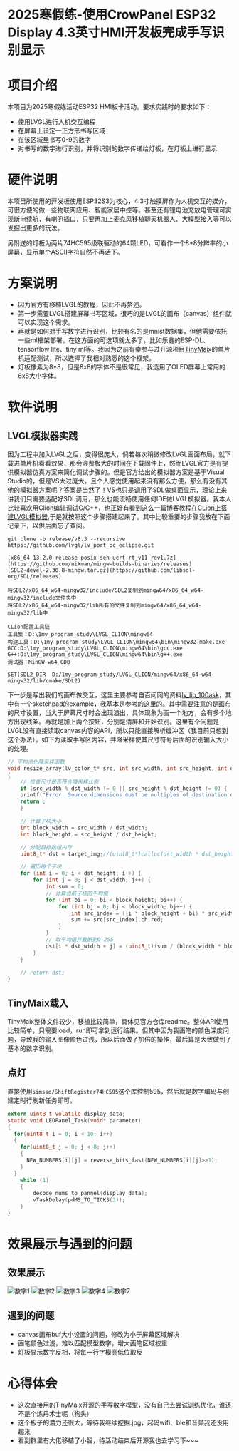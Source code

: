 # 2025寒假练-使用CrowPanel ESP32 Display 4.3英寸HMI开发板完成手写识别显示

# 项目介绍

本项目为2025寒假练活动ESP32 HMI板卡活动。要求实践时的要求如下：
- 使用LVGL进行人机交互编程
- 在屏幕上设定一正方形书写区域
- 在该区域里书写0-9的数字
- 对书写的数字进行识别，并将识别的数字传递给灯板，在灯板上进行显示

# 硬件说明

本项目所使用的开发板使用ESP32S3为核心，4.3寸触摸屏作为人机交互的媒介，可很方便的做一些物联网应用、智能家居中控等。甚至还有锂电池充放电管理可实现断电续航，有喇叭插口，只要再加上麦克风移植聊天机器人、大模型接入等可以发掘出更多的玩法。

另附送的灯板为两片74HC595级联驱动的64颗LED，可看作一个8*8分辨率的小屏幕，显示单个ASCII字符自然不再话下。

# 方案说明

- 因为官方有移植LVGL的教程，因此不再赘述。
- 第一步需要LVGL搭建屏幕书写区域，很巧的是LVGL的画布（canvas）组件就可以实现这个需求。
- 再就是如何对手写数字进行识别，比较有名的是mnist数据集，但他需要依托一些ml框架部署。在这方面的可选项就太多了，比如乐鑫的ESP-DL、tensorflow lite、tiny ml等。我因为之前有幸参与过开源项目[TinyMaix](https://github.com/sipeed/TinyMaix)的单片机适配测试，所以选择了我相对熟悉的这个框架。
- 灯板像素为8*8，但是8x8的字体不是很常见，我选用了OLED屏幕上常用的6x8大小字体。

# 软件说明

## LVGL模拟器实践

因为工程中加入LVGL之后，变得很庞大，倘若每次稍微修改LVGL画面布局，就下载进单片机看看效果，那会浪费极大的时间在下载固件上，然而LVGL官方是有提供模拟器仿真方案来简化调试步骤的。但是官方给出的模拟器方案是基于Visual Studio的，但是VS太过庞大，且个人感觉使用起来没有那么方便，那么有没有其他的模拟器方案呢？答案是当然了！VS也只是调用了SDL做桌面显示，理论上来讲我们只需要适配好SDL调用，那么也能流畅使用任何IDE做LVGL模拟器。我本人比较喜欢用Clion编辑调试C/C++，也正好有看到这么一篇博客教程[在CLion上搭建LVGL模拟器](https://mdlzcool.github.io/post/90c7d419.html),于是就按照这个步骤搭建起来了。其中比较重要的步骤我放在下面记录下，以供后面忘了查阅。
```
git clone -b release/v8.3 --recursive https://github.com/lvgl/lv_port_pc_eclipse.git

[x86_64-13.2.0-release-posix-seh-ucrt-rt_v11-rev1.7z](https://github.com/niXman/mingw-builds-binaries/releases)
[SDL2-devel-2.30.8-mingw.tar.gz](https://github.com/libsdl-org/SDL/releases)

将SDL2/x86_64_w64-mingw32/include/SDL2复制到mingw64/x86_64_w64-mingw32/include文件夹中
将SDL2/x86_64_w64-mingw32/lib所有的文件复制到mingw64/x86_64_w64-mingw32/lib中

CLion配置工具链
工具集：D:\1my_program_study\LVGL_CLION\mingw64
构建工具：D:\1my_program_study\LVGL_CLION\mingw64\bin\mingw32-make.exe
GCC:D:\1my_program_study\LVGL_CLION\mingw64\bin\gcc.exe
G++:D:\1my_program_study\LVGL_CLION\mingw64\bin\g++.exe
调试器：MinGW-w64 GDB

SET(SDL2_DIR  D:/1my_program_study/LVGL_CLION/mingw64/x86_64-w64-mingw32/lib/cmake/SDL2)

```

下一步是写出我们的画布做交互，这里主要参考自百问网的资料[lv_lib_100ask](https://gitee.com/weidongshan/lv_lib_100ask.git)，其中有一个sketchpad的example，我基本是参考的这里的。其中需要注意的是画布的尺寸设置，当大于屏幕尺寸时会出现溢出，具体现象为画一个地方，会有多个地方出现线条。再就是加上两个按钮，分别是清屏和开始识别。这里有个问题是LVGL没有直接读取canvas内容的API，所以只能直接解析缓冲区（我目前只想到这个办法）。如下为读取手写区内容，并降采样使其尺寸符号后面的识别输入大小的处理。
``` c
// 平均池化降采样函数
void resize_array(lv_color_t* src, int src_width, int src_height, int dst_width, int dst_height)
{
    // 检查尺寸是否符合降采样比例
    if (src_width % dst_width != 0 || src_height % dst_height != 0) {
    printf("Error: Source dimensions must be multiples of destination dimensions.\n");
    return ;
    }

    // 计算子块大小
    int block_width = src_width / dst_width;
    int block_height = src_height / dst_height;

    // 分配目标数组内存
    uint8_t* dst = target_img;//(uint8_t*)calloc(dst_width * dst_height, sizeof(uint8_t));

    // 遍历每个子块
    for (int i = 0; i < dst_height; i++) {
        for (int j = 0; j < dst_width; j++) {
            int sum = 0;
            // 计算当前子块的平均值
            for (int bi = 0; bi < block_height; bi++) {
                for (int bj = 0; bj < block_width; bj++) {
                    int src_index = ((i * block_height + bi) * src_width) + (j * block_width + bj);
                    sum += src[src_index].ch.red;
                }
            }
            // 取平均值并截断到0-255
            dst[i * dst_width + j] = (uint8_t)(sum / (block_width * block_height));
        }
    }

    // return dst;
}
```

## TinyMaix载入

TinyMaix整体文件较少，移植比较简单，具体见官方仓库readme。整体API使用比较简单，只需要load，run即可拿到运行结果。但其中因为我画笔的颜色深度问题，导致我的输入图像颜色过浅，所以后面做了加倍的操作，最后算是大致做到了基本的数字识别。

## 点灯

直接使用`simsso/ShiftRegister74HC595`这个库控制595，然后就是数字编码与创建定时行刷新任务即可。

``` c
extern uint8_t volatile display_data;
static void LEDPanel_Task(void* parameter)
{	
  for(uint8_t i = 0; i < 10; i++)
  {
    for(uint8_t j = 0; j < 8; j++)
    {
      NEW_NUMBERS[i][j] = reverse_bits_fast(NEW_NUMBERS[i][j]>>1);
    }
  }
    while (1)
    {
        decode_nums_to_pannel(display_data);
        vTaskDelay(pdMS_TO_TICKS(3));   
    }
}
```

# 效果展示与遇到的问题

## 效果展示

![数字1](./figure/1.jpg)
![数字2](./figure/2.jpg)
![数字3](./figure/3.jpg)
![数字4](./figure/4.jpg)
![数字7](./figure/7.jpg)

## 遇到的问题

- canvas画布buf大小设置的问题，修改为小于屏幕区域解决
- 画笔颜色过浅，难以匹配模型数字，增大画笔区域权重
- 灯板显示数字反相，将每一行字模高低位取反


# 心得体会

- 这次直接用的TinyMaix开源的手写数字模型，没有自己去尝试训练优化，谁还不是个炼丹术士呢（狗头）
- 这个板子的潜力还很大，等待我继续挖掘.jpg，起码wifi、ble和音频我还没用起来
- 看到群里有大佬移植了小智，待活动结束后开源我也去学习下~~~